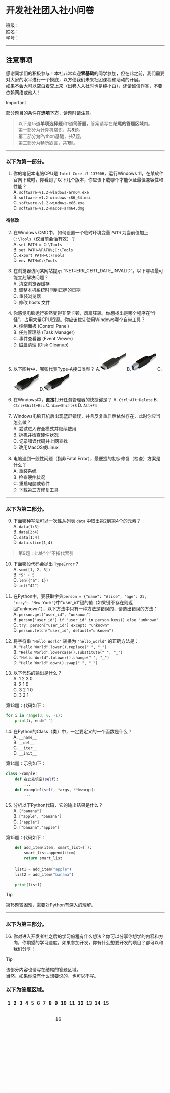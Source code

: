 # 开发社社团入社小问卷
班级：      
姓名：      
学号：      

---

## 注意事项

感谢同学们的积极参与！本社非常欢迎**零基础**的同学参加，但在此之前，我们需要对大家的水平进行一个摸底，以方便我们未来社团课程和活动的开展。\
如果不会大可以空白着交上来（出卷人入社时也是纯小白），还请诚信作答，不要依赖网络或他人！
>[!IMPORTANT]
>部分题目的条件在**选项下方**，读题时请注意。

>以下是15道**单项选择题**和1道**简答题**，答案请写在**结尾的答题区域**内。\
>第一部分为计算机常识，共**8**题。\
>第二部分为Python基础，共**7**题。\
>第三部分为畅所欲言，共**1**题。

---

### 以下为第一部分。

1.  你的笔记本电脑CPU是 `Intel Core i7-13700H`，运行Windows 11，在某软件官网下载时，你看到了以下几个版本，你应该下载哪个才能保证最佳兼容性和性能？\
A. `software-v1.2-windows-arm64.exe`\
B. `software-v1.2-windows-x86_64.msi`\
C. `software-v1.2-windows-x86.exe`\
D. `software-v1.2-macos-arm64.dmg`

#### 待修改
2.  在Windows CMD中，如何设置一个临时环境变量 `PATH` 为当前值加上 `C:\Tools`（仅当前会话有效）？  
A. `set PATH = C:\Tools`  \
B. `set PATH=%PATH%;C:\Tools`  \
C. `export PATH=C:\Tools`  \
D. `env PATH=C:\Tools`  

3.  在浏览器访问某网站提示 “NET::ERR_CERT_DATE_INVALID”。以下哪项最可能立刻解决问题？  
A. 清空浏览器缓存  
B. 调整本机系统时间到正确的日期  
C. 重装浏览器  
D. 修改 hosts 文件

4.  你感觉电脑运行突然变得非常卡顿，风扇狂转。你想找出是哪个程序在“作怪”，占用大量CPU资源。你应该优先使用Windows哪个自带工具？  
    A. 控制面板 (Control Panel)   
    B. 任务管理器 (Task Manager)   
    C. 事件查看器 (Event Viewer)   
    D. 磁盘清理 (Disk Cleanup)   

5.  以下图片中，哪张代表Type-A接口类型？
A.<img src="Pictures/type-c.png" alt="Type-C" width=80px>
B.<img src="Pictures/type-b.png" alt="Type-B" width=80px>
C.<img src="Pictures/micro-b-3.png" alt="Micro-B-3" width=80px>
D.<img src="Pictures/type-a.png" alt="Type-A" width=80px>

6.  在Windows中，**直接**打开任务管理器的快捷键是？
A. `Ctrl+Alt+Delete`
B. `Ctrl+Shift+Esc`
C. `Win+Shift+S`
D. `Alt+F4`

7.  Windows电脑开机后出现蓝屏错误，并且反复重启后依然存在，此时你应当怎么做？  
A. 尝试进入安全模式并继续使用  
B. 拆机并检查硬件状况  
C. 记录错误代码并上网查找  
D. 改用MacOS或Linux  

8. 电脑遇到一般性问题（指非Fatal Error），最便捷的初步修复（检查）方案是什么？\
A. 重装系统\
B. 检查硬件状况\
C. 重启电脑或软件\
D. 下载第三方修复工具

---

### 以下为第二部分。

9.  下面哪种写法可以一次性从列表 `data` 中取出第2到第4个的元素？   
A. `data(1:3)`  
B. `data[2:4]`  
C. `data[1:4]`  
D. `data.slice(1,4)`
>第9题：此处“个”不指代索引

10. 下面哪段代码会抛出 `TypeError`？  
A. `sum([1, 2, 3])`  
B. `"5" + 5`  
C. `len({"a": 1})`  
D. `int("42")`

11.  在Python中，要获取字典`person = {"name": "Alice", "age": 25, "city": "New York"}`中"user_id"键的值（如果键不存在则返回"unknown"），以下方法中只有一种方法是错误的，请选出错误的方法：\
A. `person.get("user_id", "unknown")`\
B. `person["user_id"] if "user_id" in person.keys() else "unknown"`\
C. `try: person["user_id"] except: "unknown"`\
D. `person.fetch("user_id", default="unknown")`

12.  将字符串 `"Hello World"` 转换为 `"hello_world"` 的正确方法是：   
A. `"Hello World".lower().replace(" ", "_")`  
B. `"Hello World".lowercase().substitute(" ", "_")`  
C. `"Hello World".tolower().change(" ", "_")`  
D. `"Hello World".down().swap(" ", "_")`

13.  以下代码的输出是什么？  
A. 1 2 3 0  
B. 2 1 0   
C. 3 2 1 0   
D. 3 2 1  

第13题：代码如下：
```python
for i in range(3, 0, -1):
    print(i, end=" ")
```  

14.  在Python的Class（类）中，一定要定义的一个函数是什么？\
A.  `__name__`\
B.  `__del__`\
C.  `__iter__`\
D.  `__init__`

第14题：示例如下：
```python
class Example:
    def 在此处填空(self):
        ...
    def example1(self, *args, **kwargs):
        ...
```

15.  分析以下Python代码，它的输出结果是什么？   
    A. `["banana"]`\
    B. `["apple", "banana"]`\
    C. `["apple"]`\
    D. `["banana","apple"]`

第15题：代码如下：
```python
    def add_item(item, smart_list=[]):
        smart_list.append(item)
        return smart_list

    list1 = add_item("apple")
    list2 = add_item("banana")

    print(list1)
```
>[!TIP]
>第15题较困难，需要对Python有深入的理解。

---

### 以下为第三部分。

16.  你对进入开发者社之后的学习旅程有什么想法？你可以分享你想学的内容和方向，你期望的学习速度，如果参加开发，你有什么想要开发的项目？都可以和我们分享！
>[!TIP]
>该部分内容也请写在结尾的答题区域。\
>当然，如果你没有什么想要说的，也可以不写。


### 以下为答题区域。


<!-- 表格：第 1 行 1~15；第 2 行空白；第 3 行合并单元格写 16；第 4 行空白 -->
<table style="border-collapse:collapse; width:100%;">
  <!-- 第 1 行：1 ~ 15 -->
  <tr>
    <!-- 重复 15 次 -->
    <th style="border:1px solid #ffffffff; padding:4px;">1</th>
    <th style="border:1px solid #ffffffff; padding:4px;">2</th>
    <th style="border:1px solid #ffffffff; padding:4px;">3</th>
    <th style="border:1px solid #ffffffff; padding:4px;">4</th>
    <th style="border:1px solid #ffffffff; padding:4px;">5</th>
    <th style="border:1px solid #ffffffff; padding:4px;">6</th>
    <th style="border:1px solid #ffffffff; padding:4px;">7</th>
    <th style="border:1px solid #ffffffff; padding:4px;">8</th>
    <th style="border:1px solid #ffffffff; padding:4px;">9</th>
    <th style="border:1px solid #ffffffff; padding:4px;">10</th>
    <th style="border:1px solid #ffffffff; padding:4px;">11</th>
    <th style="border:1px solid #ffffffff; padding:4px;">12</th>
    <th style="border:1px solid #ffffffff; padding:4px;">13</th>
    <th style="border:1px solid #ffffffff; padding:4px;">14</th>
    <th style="border:1px solid #ffffffff; padding:4px;">15</th>
  </tr>

  <!-- 第 2 行：空白 -->
  <tr>
    <!-- 同样 15 个单元格，占位即可 -->
    <td style="border:1px solid #ffffffff;">&nbsp;</td>
    <td style="border:1px solid #ffffffff;">&nbsp;</td>
    <td style="border:1px solid #ffffffff;">&nbsp;</td>
    <td style="border:1px solid #ffffffff;">&nbsp;</td>
    <td style="border:1px solid #ffffffff;">&nbsp;</td>
    <td style="border:1px solid #ffffffff;">&nbsp;</td>
    <td style="border:1px solid #ffffffff;">&nbsp;</td>
    <td style="border:1px solid #ffffffff;">&nbsp;</td>
    <td style="border:1px solid #ffffffff;">&nbsp;</td>
    <td style="border:1px solid #ffffffff;">&nbsp;</td>
    <td style="border:1px solid #ffffffff;">&nbsp;</td>
    <td style="border:1px solid #ffffffff;">&nbsp;</td>
    <td style="border:1px solid #ffffffff;">&nbsp;</td>
    <td style="border:1px solid #ffffffff;">&nbsp;</td>
    <td style="border:1px solid #ffffffff;">&nbsp;</td>
  </tr>

  <!-- 第 3 行：单元格“16”横跨 15 列 -->
  <tr>
    <td colspan="15" style="border:1px solid #ffffffff; text-align:center; padding:6px;">16</td>
  </tr>

  <!-- 第 4 行：一个跨 15 列的空白大单元格，可按需调整高度 -->
  <tr>
    <td colspan="15" style="border:1px solid #ffffffff; height:200px;">&nbsp;</td>
  </tr>
</table>